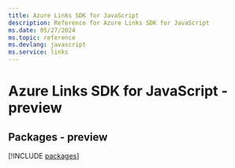 ```yaml
---
title: Azure Links SDK for JavaScript
description: Reference for Azure Links SDK for JavaScript
ms.date: 05/27/2024
ms.topic: reference
ms.devlang: javascript
ms.service: links
---
```

# Azure Links SDK for JavaScript - preview
## Packages - preview
[!INCLUDE [packages](links-index.md)]
